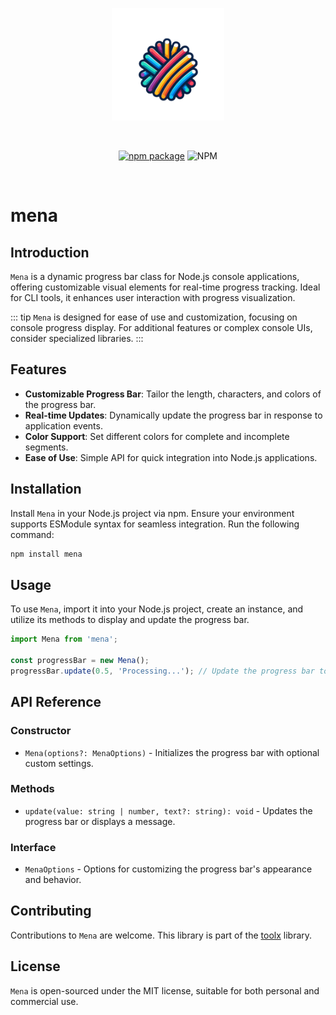 
<p align="center">
  <a href="https://www.npmjs.com/package/mena" target="_blank" rel="noopener noreferrer">
    <img width="180" src="https://raw.githubusercontent.com/toolx-dev/mena/main/logo.png" alt="mena logo" />
  </a>
</p>
<br/>
<p align="center">
  <a href="https://www.npmjs.com/package/@toolx/core"><img src="https://img.shields.io/npm/v/mena" alt="npm package"></a>
  <img alt="NPM" src="https://img.shields.io/npm/l/mena">
</p>
<br/>


# mena

## Introduction
`Mena` is a dynamic progress bar class for Node.js console applications, offering customizable visual elements for real-time progress tracking. Ideal for CLI tools, it enhances user interaction with progress visualization.

::: tip
`Mena` is designed for ease of use and customization, focusing on console progress display. For additional features or complex console UIs, consider specialized libraries.
:::

## Features
- **Customizable Progress Bar**: Tailor the length, characters, and colors of the progress bar.
- **Real-time Updates**: Dynamically update the progress bar in response to application events.
- **Color Support**: Set different colors for complete and incomplete segments.
- **Ease of Use**: Simple API for quick integration into Node.js applications.

## Installation

Install `Mena` in your Node.js project via npm. Ensure your environment supports ESModule syntax for seamless integration. Run the following command:

```bash
npm install mena
```

## Usage
To use `Mena`, import it into your Node.js project, create an instance, and utilize its methods to display and update the progress bar.

```javascript
import Mena from 'mena';

const progressBar = new Mena();
progressBar.update(0.5, 'Processing...'); // Update the progress bar to 50%
```

## API Reference

### Constructor
- `Mena(options?: MenaOptions)` - Initializes the progress bar with optional custom settings.

### Methods
- `update(value: string | number, text?: string): void` - Updates the progress bar or displays a message.

### Interface
- `MenaOptions` - Options for customizing the progress bar's appearance and behavior.

## Contributing
Contributions to `Mena` are welcome. This library is part of the [toolx](https://github.com/williammanco/toolx) library.

## License
`Mena` is open-sourced under the MIT license, suitable for both personal and commercial use.
